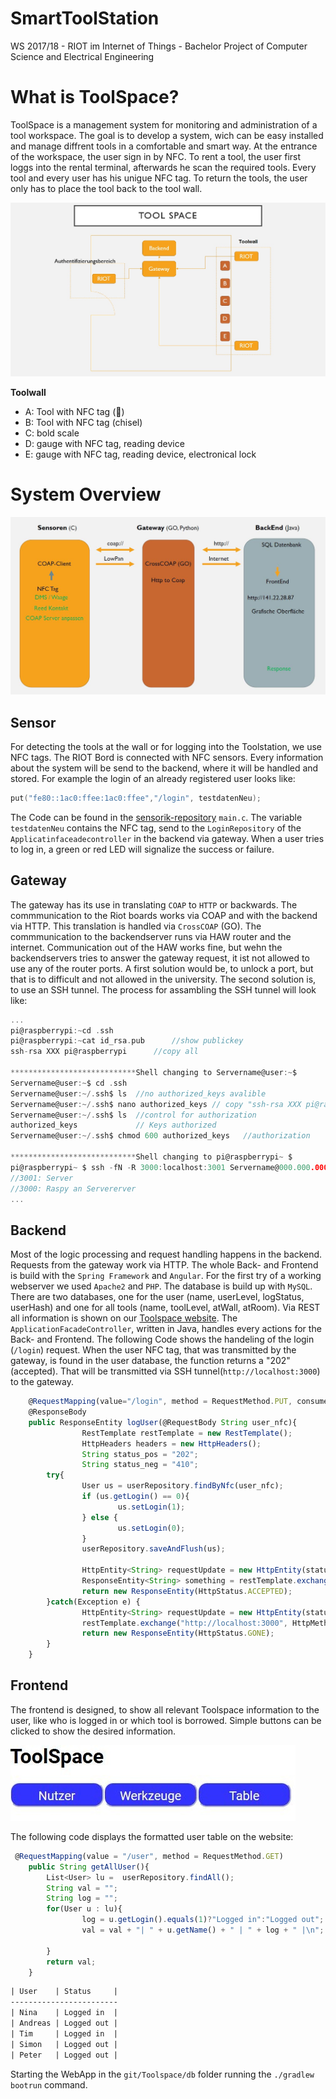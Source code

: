 # SmartToolStation
  
WS 2017/18 - RIOT im Internet of Things - Bachelor Project of Computer Science and Electrical Engineering 
   
# What is ToolSpace?
  
ToolSpace is a management system for monitoring and administration of a tool workspace.
The goal is to develop a system, wich can be easy installed and manage diffrent tools in a comfortable and smart way.
At the entrance of the workspace, the user sign in by NFC. To rent a tool, the user first loggs into the rental terminal, afterwards he scan the required tools.
Every tool and every user has his unigue NFC tag. 
To return the tools, the user only has to place the tool back to the tool wall.
        
![Toolspaceübersicht](images/ToolSpace_Uebersicht.jpg)

**Toolwall**
  
  - A: Tool with NFC tag (:hammer:)
  - B: Tool with NFC tag (chisel)
  - C: bold scale
  - D: gauge with NFC tag, reading device
  - E: gauge with NFC tag, reading device, electronical lock
  


    
# System Overview
   
![Planungsübersicht](images/aufbau_Toolspace.JPG)


## Sensor

For detecting the tools at the wall or for logging into the Toolstation, we use NFC tags. The RIOT Bord is connected with NFC sensors. Every information about the system will be send to the backend, where it will be handled and stored. For example the login of an already registered user looks like:

``` c
put("fe80::1ac0:ffee:1ac0:ffee","/login", testdatenNeu);
```

The Code can be found in the [sensorik-repository](https://github.com/smartuni/ToolSpace/tree/sensorik/src) `main.c`.
The variable `testdatenNeu` contains the NFC tag, send to the `LoginRepository` of the `Applicatinfaceadecontroller` in the backend via gateway. When a user tries to log in, a green or red LED will signalize the success or failure.

## Gateway

The gateway has its use in translating `COAP` to `HTTP` or backwards. The commmunication to the Riot boards works via COAP and with the backend via HTTP. This translation is handled via `CrossCOAP` (GO). The commmunication to the backendserver runs via HAW router and the internet. Communication out of the HAW works fine, but wehn the backendservers tries to answer the gateway request, it ist not allowed to use any of the router ports. A first solution would be, to unlock a port, but that is to difficult and not allowed in the university. The second solution is, to use an SSH tunnel. The process for assambling the SSH tunnel will look like:

``` go
...
pi@raspberrypi:~cd .ssh		
pi@raspberrypi:~cat id_rsa.pub		//show publickey
ssh-rsa XXX pi@raspberrypi		//copy all

****************************Shell changing to Servername@user:~$
Servername@user:~$ cd .ssh
Servername@user:~/.ssh$ ls	//no authorized_keys avalible
Servername@user:~/.ssh$ nano authorized_keys // copy "ssh-rsa XXX pi@raspberrypi" into the file
Servername@user:~/.ssh$ ls	//control for authorization
authorized_keys				// Keys authorized
Servername@user:~/.ssh$ chmod 600 authorized_keys	//authorization

****************************Shell changing to pi@raspberrypi~ $
pi@raspberrypi~ $ ssh -fN -R 3000:localhost:3001 Servername@000.000.000.000 //reverse ssh
//3001: Server
//3000: Raspy an Servererver
...
```

## Backend

Most of the logic processing and request handling happens in the backend. Requests from the gateway work via HTTP. The whole Back- and Frontend is build with the `Spring Framework` and `Angular`. For the first try of a working webserver we used `Apache2` and `PHP`. The database is build up with `MySQL`. There are two databases, one for the user (name, userLevel, logStatus, userHash) and one for all tools (name, toolLevel, atWall, atRoom). Via REST all information is shown on our [Toolspace website](http://141.22.28.87/). The `ApplicationFacadeController`, written in Java, handles every actions for the Back- and Frontend. The following Code shows the handeling of the login (`/login`) request. When the user NFC tag, that was transmitted by the gateway, is found in the user database, the function returns a "202" (accepted). That will be transmitted via SSH tunnel(`http://localhost:3000`) to the gateway.

``` ts
    @RequestMapping(value="/login", method = RequestMethod.PUT, consumes = {MediaType.TEXT_PLAIN_VALUE}, produces = "text/plain")
    @ResponseBody
    public ResponseEntity logUser(@RequestBody String user_nfc){
                RestTemplate restTemplate = new RestTemplate();
                HttpHeaders headers = new HttpHeaders();
                String status_pos = "202";
                String status_neg = "410";
        try{
                User us = userRepository.findByNfc(user_nfc);
                if (us.getLogin() == 0){
                        us.setLogin(1);
                } else {
                        us.setLogin(0);
                }
                userRepository.saveAndFlush(us);

                HttpEntity<String> requestUpdate = new HttpEntity(status_pos, headers);
                ResponseEntity<String> something = restTemplate.exchange("http://localhost:3000", HttpMethod.PUT, requestUpdate, String.class);
                return new ResponseEntity(HttpStatus.ACCEPTED);
        }catch(Exception e) {
                HttpEntity<String> requestUpdate = new HttpEntity(status_neg, headers);
                restTemplate.exchange("http://localhost:3000", HttpMethod.PUT, requestUpdate, Void.class);
                return new ResponseEntity(HttpStatus.GONE);
        }
    }
```

## Frontend

The frontend is designed, to show all relevant Toolspace information to the user, like who is logged in or which tool is borrowed. Simple buttons can be clicked to show the desired information. 

![Websitdesign](images/website.JPG)

The following code displays the formatted user table on the website:

``` ts
 @RequestMapping(value = "/user", method = RequestMethod.GET)
    public String getAllUser(){
        List<User> lu =  userRepository.findAll();
        String val = "";
        String log = "";
        for(User u : lu){
                log = u.getLogin().equals(1)?"Logged in":"Logged out";
                val = val + "| " + u.getName() + " | " + log + " |\n";

        }
        return val;
    }
```

``` html
| User    | Status     |
------------------------
| Nina    | Logged in  |
| Andreas | Logged out |
| Tim     | Logged in  |
| Simon   | Logged out |
| Peter   | Logged out |
```

Starting the WebApp in the `git/Toolspace/db` folder running the `./gradlew bootrun` command.
